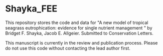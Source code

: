 
# Shayka_FEE

<!-- badges: start -->
<!-- badges: end -->

This repository stores the code and data for "A new model of tropical seagrass eutrophication: evidence for single nutrient management " by Bridget F. Shayka, Jacob E. Allgeier. Submitted to Conservation Letters.


This manuscript is currently in the review and publication process. Please do not use this code without contacting the lead author first.

